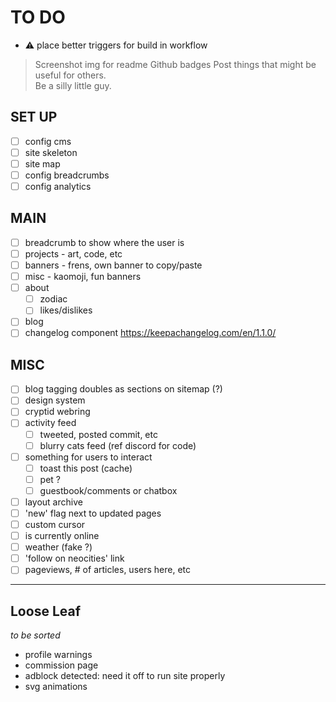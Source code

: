 # TO DO

- ⚠️ place better triggers for build in workflow

> Screenshot img for readme
> Github badges
> Post things that might be useful for others.  
> Be a silly little guy.

## SET UP

- [ ] config cms
- [ ] site skeleton
- [ ] site map
- [ ] config breadcrumbs
- [ ] config analytics

## MAIN

- [ ] breadcrumb to show where the user is
- [ ] projects - art, code, etc
- [ ] banners - frens, own banner to copy/paste
- [ ] misc - kaomoji, fun banners
- [ ] about
	- [ ] zodiac
	- [ ] likes/dislikes
- [ ] blog
- [ ] changelog component https://keepachangelog.com/en/1.1.0/

## MISC

- [ ] blog tagging doubles as sections on sitemap (?)
- [ ] design system
- [ ] cryptid webring
- [ ] activity feed
  - [ ] tweeted, posted commit, etc
  - [ ] blurry cats feed (ref discord for code)
- [ ] something for users to interact
  - [ ] toast this post (cache)
  - [ ] pet ?
  - [ ] guestbook/comments or chatbox
- [ ] layout archive
- [ ] 'new' flag next to updated pages
- [ ] custom cursor
- [ ] is currently online
- [ ] weather (fake ?)
- [ ] 'follow on neocities' link
- [ ] pageviews, # of articles, users here, etc

---  

## Loose Leaf
*to be sorted*  

- profile warnings
- commission page
- adblock detected: need it off to run site properly
- svg animations

